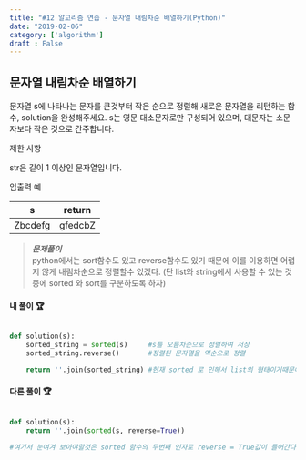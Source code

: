 ```yaml
---
title: "#12 알고리즘 연습 - 문자열 내림차순 배열하기(Python)"
date: "2019-02-06"
category: ['algorithm']
draft : False
---
```


## 문자열 내림차순 배열하기

문자열 s에 나타나는 문자를 큰것부터 작은 순으로 정렬해 새로운 문자열을 리턴하는 함수, solution을 완성해주세요.
s는 영문 대소문자로만 구성되어 있으며, 대문자는 소문자보다 작은 것으로 간주합니다.


제한 사항

str은 길이 1 이상인 문자열입니다.


입출력 예

|s|	return|
|-|-|
|Zbcdefg|	gfedcbZ|


>__*문제풀이*__   
python에서는 sort함수도 있고
reverse함수도 있기 때문에 이를 이용하면 어렵지 않게
내림차순으로 정렬할수 있겠다.
(단 list와 string에서 사용할 수 있는 것중에 sorted 와 sort를 구분하도록 하자)


#### 내 풀이 🏆

```python

def solution(s):
    sorted_string = sorted(s)     #s를 오름차순으로 정렬하여 저장
    sorted_string.reverse()       #정렬된 문자열을 역순으로 정렬

    return ''.join(sorted_string) #현재 sorted 로 인해서 list의 형태이기때문에 join을 이용하여 문자열로 바꿔준다

```

#### 다른 풀이 🏆

```python

def solution(s):
    return ''.join(sorted(s, reverse=True))    

#여기서 눈여겨 보아야할것은 sorted 함수의 두번째 인자로 reverse = True값이 들어간다는것
```